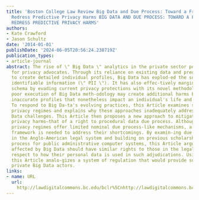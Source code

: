 ```yaml
---
title: 'Boston College Law Review Big Data and Due Process: Toward a Framework to
  Redress Predictive Privacy Harms BIG DATA AND DUE PROCESS: TOWARD A FRAMEWORK TO
  REDRESS PREDICTIVE PRIVACY HARMS'
authors:
- Kate Crawford
- Jason Schultz
date: '2014-01-01'
publishDate: '2024-06-05T20:56:24.238719Z'
publication_types:
- article-journal
abstract: The rise of \" Big Data \" analytics in the private sector poses new challenges
  for privacy advocates. Through its reliance on existing data and predictive analysis
  to create detailed individual profiles, Big Data has explod-ed the scope of personally
  identifiable information (\" PII \"). It has also effec-tively marginalized regulatory
  schema by evading current privacy protections with its novel methodology. Furthermore,
  poor execution of Big Data meth-odology may create additional harms by rendering
  inaccurate profiles that nonetheless impact an individual's life and livelihood.
  To respond to Big Da-ta's evolving practices, this Article examines several existing
  privacy regimes and explains why these approaches inadequately address current Big
  Data challenges. This Article then proposes a new approach to mitigating predictive
  privacy harms—that of a right to procedural data due process. Although cur-rent
  privacy regimes offer limited nominal due process-like mechanisms, a more rigorous
  framework is needed to address their shortcomings. By examin-ing due process's role
  in the Anglo-American legal system and building on previous scholarship about due
  process for public administrative computer systems, this Article argues that individuals
  affected by Big Data should have similar rights to those in the legal system with
  respect to how their personal data is used in such adjudications. Using these principles,
  this Article analo-gizes a system of regulation that would provide such rights against
  private Big Data actors.
links:
- name: URL
  url: 
    http://lawdigitalcommons.bc.edu/bclr%5Cnhttp://lawdigitalcommons.bc.edu/bclr/vol55/iss1/4
---
```

